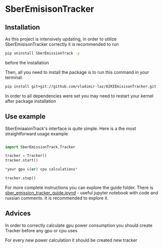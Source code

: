 # SberEmisisonTracker

##  Installation
As this project is intensively updating, in order to utilize SberEmisisonTracker correctly it is recommended to run 
```bash
pip uninstall SberEmissionTrack -y
```
before the installation

Then, all you need to install the package is to run this command in your terminal:
```bash
pip install git+git://github.com/vladimir-laz/AIRIEmisisonTracker.git
```
In order to all dependencies were set you may need to restart your kernel after package installation
## Use example
SberEmiaaionTrack's interface is quite simple. Here is a the most straightforward usage example
```python

import SberEmissionTrack.Tracker

tracker = Tracker()
tracker.start()

*your gpu &(or) cpu calculations*

tracker.stop()
```

For more complete instructions you can explore the guide folder. There is [sber_emission_tracker_guide.ipynd](https://github.com/vladimir-laz/AIRIEmisisonTracker/blob/704ff88468f6ad403d69a63738888e1a3c41f59b/guide/sber_emission_tracker_guide.ipynb)  - useful jupyter notebook with code and russian comments. It is recommended to explore it.

## Advices
In order to correctly calculate gpu power consumption you should create Tracker before any gpu or cpu uses

For every new power calculation it should be created new tracker